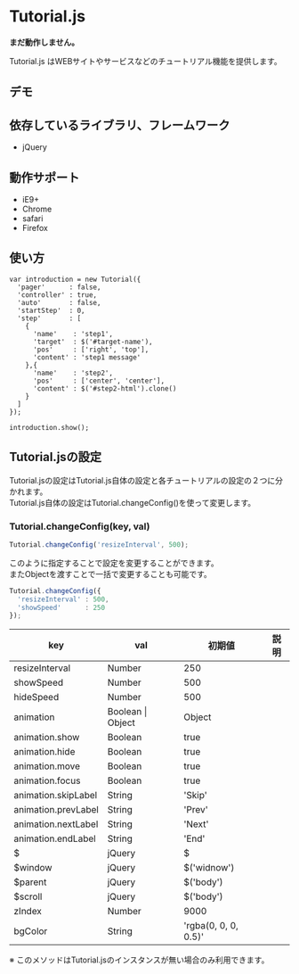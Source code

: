 # Tutorial.js

**まだ動作しません。**

Tutorial.js はWEBサイトやサービスなどのチュートリアル機能を提供します。

## デモ

## 依存しているライブラリ、フレームワーク

* jQuery

## 動作サポート

* iE9+
* Chrome
* safari
* Firefox

## 使い方

```
var introduction = new Tutorial({
  'pager'      : false,
  'controller' : true,
  'auto'       : false,
  'startStep'  : 0,
  'step'       : [
    {
      'name'    : 'step1',
      'target'  : $('#target-name'),
      'pos'     : ['right', 'top'],
      'content' : 'step1 message'
    },{
      'name'    : 'step2',
      'pos'     : ['center', 'center'],
      'content' : $('#step2-html').clone()
    }
  ]
});

introduction.show();
```

## Tutorial.jsの設定

Tutorial.jsの設定はTutorial.js自体の設定と各チュートリアルの設定の２つに分かれます。  
Tutorial.js自体の設定はTutorial.changeConfig()を使って変更します。

### Tutorial.changeConfig(key, val)

```js
Tutorial.changeConfig('resizeInterval', 500);
```

このように指定することで設定を変更することができます。  
またObjectを渡すことで一括で変更することも可能です。

```js
Tutorial.changeConfig({
  'resizeInterval' : 500,
  'showSpeed'      : 250
});
```

| key                 | val               | 初期値               | 説明 |
|---------------------|-------------------|----------------------|------|
| resizeInterval      | Number            | 250                  | |
| showSpeed           | Number            | 500                  | |
| hideSpeed           | Number            | 500                  | |
| animation           | Boolean \| Object | Object               | |
| animation.show      | Boolean           | true                 | |
| animation.hide      | Boolean           | true                 | |
| animation.move      | Boolean           | true                 | |
| animation.focus     | Boolean           | true                 | |
| animation.skipLabel | String            | 'Skip'               | |
| animation.prevLabel | String            | 'Prev'               | |
| animation.nextLabel | String            | 'Next'               | |
| animation.endLabel  | String            | 'End'                | |
| $                   | jQuery            | $                    | |
| $window             | jQuery            | $('widnow')          | |
| $parent             | jQuery            | $('body')            | |
| $scroll             | jQuery            | $('body')            | |
| zIndex              | Number            | 9000                 | |
| bgColor             | String            | 'rgba(0, 0, 0, 0.5)' | |

※ このメソッドはTutorial.jsのインスタンスが無い場合のみ利用できます。
